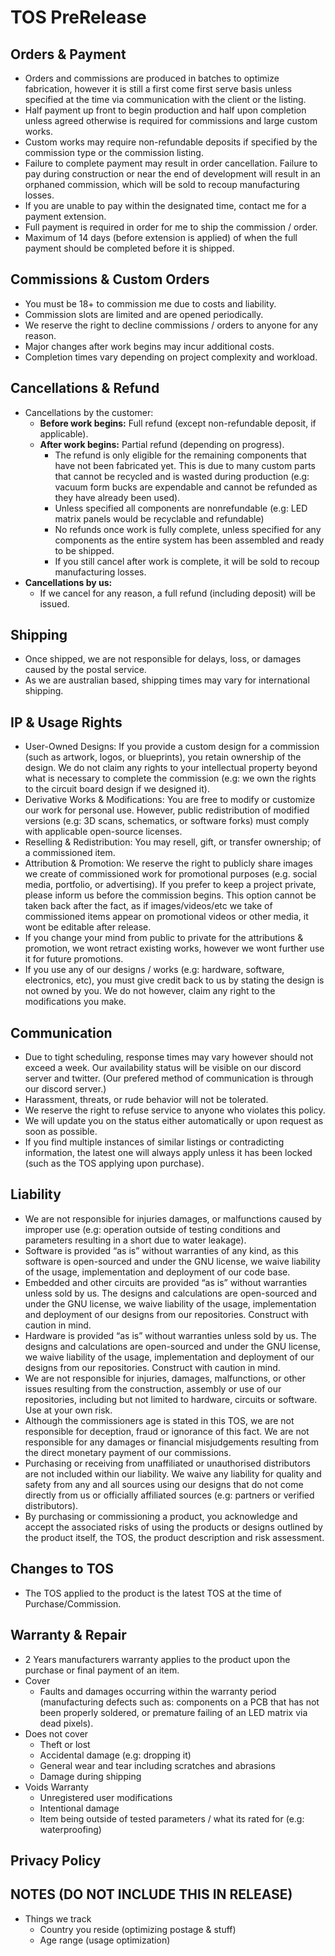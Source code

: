# TOS PreRelease
## Orders & Payment
- Orders and commissions are produced in batches to optimize fabrication, however it is still a first come first serve basis unless specified at the time via communication with the client or the listing.
- Half payment up front to begin production and half upon completion unless agreed otherwise is required for commissions and large custom works.
- Custom works may require non-refundable deposits if specified by the commission type or the commission listing.
- Failure to complete payment may result in order cancellation. Failure to pay during construction or near the end of development will result in an orphaned commission, which will be sold to recoup manufacturing losses.
- If you are unable to pay within the designated time, contact me for a payment extension.
- Full payment is required in order for me to ship the commission / order.
- Maximum of 14 days (before extension is applied) of when the full payment should be completed before it is shipped. 
## Commissions & Custom Orders
- You must be 18+ to commission me due to costs and liability.
- Commission slots are limited and are opened periodically.
- We reserve the right to decline commissions / orders to anyone for any reason.
- Major changes after work begins may incur additional costs.
- Completion times vary depending on project complexity and workload.
## Cancellations & Refund
- Cancellations by the customer:
  - **Before work begins:** Full refund (except non-refundable deposit, if applicable).
  - **After work begins:** Partial refund (depending on progress).
    - The refund is only eligible for the remaining components that have not been fabricated yet. This is due to many custom parts that cannot be recycled and is wasted during production (e.g: vacuum form bucks are expendable and cannot be refunded as they have already been used).
    - Unless specified all components are nonrefundable (e.g: LED matrix panels would be recyclable and refundable)
    - No refunds once work is fully complete, unless specified for any components as the entire system has been assembled and ready to be shipped.
    - If you still cancel after work is complete, it will be sold to recoup manufacturing losses.
- **Cancellations by us:**
    - If we cancel for any reason, a full refund (including deposit) will be issued.
## Shipping
- Once shipped, we are not responsible for delays, loss, or damages caused by the postal service.
- As we are australian based, shipping times may vary for international shipping.
## IP & Usage Rights
- User-Owned Designs: If you provide a custom design for a commission (such as artwork, logos, or blueprints), you retain ownership of the design. We do not claim any rights to your intellectual property beyond what is necessary to complete the commission (e.g: we own the rights to the circuit board design if we designed it).
- Derivative Works & Modifications: You are free to modify or customize our work for personal use. However, public redistribution of modified versions (e.g: 3D scans, schematics, or software forks) must comply with applicable open-source licenses.
- Reselling & Redistribution: You may resell, gift, or transfer ownership; of a commissioned item.
- Attribution & Promotion: We reserve the right to publicly share images we create of commissioned work for promotional purposes (e.g. social media, portfolio, or advertising). If you prefer to keep a project private, please inform us before the commission begins. This option cannot be taken back after the fact, as if images/videos/etc we take of commissioned items appear on promotional videos or other media, it wont be editable after release.
- If you change your mind from public to private for the attributions & promotion, we wont retract existing works, however we wont further use it for future promotions.
- If you use any of our designs / works (e.g: hardware, software, electronics, etc), you must give credit back to us by stating the design is not owned by you. We do not however, claim any right to the modifications you make.
## Communication
- Due to tight scheduling, response times may vary however should not exceed a week. Our availability status will be visible on our discord server and twitter. (Our prefered method of communication is through our discord server.)
- Harassment, threats, or rude behavior will not be tolerated.
- We reserve the right to refuse service to anyone who violates this policy.
- We will update you on the status either automatically or upon request as soon as possible.
- If you find multiple instances of similar listings or contradicting information, the latest one will always apply unless it has been locked (such as the TOS applying upon purchase).
## Liability
- We are not responsible for injuries damages, or malfunctions caused by improper use (e.g: operation outside of testing conditions and parameters resulting in a short due to water leakage).
- Software is provided “as is” without warranties of any kind, as this software is open-sourced and under the GNU license, we waive liability of the usage, implementation and deployment of our code base.
- Embedded and other circuits are provided “as is” without warranties unless sold by us. The designs and calculations are open-sourced and under the GNU license, we waive liability of the usage, implementation and deployment of our designs from our repositories. Construct with caution in mind.
- Hardware is provided “as is” without warranties unless sold by us. The designs and calculations are open-sourced and under the GNU license, we waive liability of the usage, implementation and deployment of our designs from our repositories. Construct with caution in mind.
- We are not responsible for injuries, damages, malfunctions, or other issues resulting from the construction, assembly or use of our repositories, including but not limited to hardware, circuits or software. Use at your own risk.
- Although the commissioners age is stated in this TOS, we are not responsible for deception, fraud or ignorance of this fact. We are not responsible for any damages or financial misjudgements resulting from the direct monetary payment of our commissions.
- Purchasing or receiving from unaffiliated or unauthorised distributors are not included within our liability. We waive any liability for quality and safety from any and all sources using our designs that do not come directly from us or officially affiliated sources (e.g: partners or verified distributors).
- By purchasing or commissioning a product, you acknowledge and accept the associated risks of using the products or designs outlined by the product itself, the TOS, the product description and risk assessment.
## Changes to TOS
- The TOS applied to the product is the latest TOS at the time of Purchase/Commission.
## Warranty & Repair
- 2 Years manufacturers warranty applies to the product upon the purchase or final payment of an item.
- Cover
    - Faults and damages occurring within the warranty period (manufacturing defects such as: components on a PCB that has not been properly soldered, or premature failing of an LED matrix via dead pixels).
- Does not cover
    - Theft or lost
    - Accidental damage (e.g: dropping it)
    - General wear and tear including scratches and abrasions
    - Damage during shipping
- Voids Warranty
    - Unregistered user modifications
    - Intentional damage
    - Item being outside of tested parameters / what its rated for (e.g: waterproofing)
## Privacy Policy


## NOTES (DO NOT INCLUDE THIS IN RELEASE)
- Things we track
  - Country you reside (optimizing postage & stuff)
  - Age range (usage optimization)
